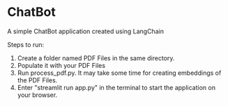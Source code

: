 # ChatBot
A simple ChatBot application created using LangChain 

Steps to run:

1. Create a folder named PDF Files in the same directory.
2. Populate it with your PDF Files
3. Run process_pdf.py. It may take some time for creating embeddings of the PDF Files.
4. Enter "streamlit run app.py" in the terminal to start the application on your browser.

